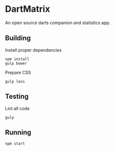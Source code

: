# DartMatrix
An open source darts companion and statistics app.

## Building
Install proper dependencies

	npm install
	gulp bower
	
Prepare CSS

	gulp less

## Testing
Lint all code

	gulp
	
## Running
	npm start
